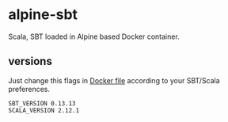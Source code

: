 # alpine-sbt

Scala, SBT loaded in Alpine based Docker container.

## versions

Just change this flags in [Docker file](Dockerfile) according to your SBT/Scala preferences.

```
SBT_VERSION 0.13.13
SCALA_VERSION 2.12.1
```
